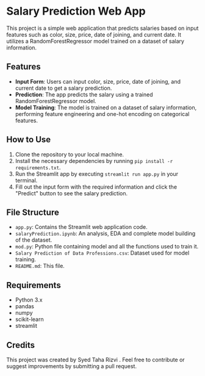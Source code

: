 # Salary Prediction Web App

This project is a simple web application that predicts salaries based on input features such as color, size, price, date of joining, and current date. It utilizes a RandomForestRegressor model trained on a dataset of salary information.

## Features

- **Input Form**: Users can input color, size, price, date of joining, and current date to get a salary prediction.
- **Prediction**: The app predicts the salary using a trained RandomForestRegressor model.
- **Model Training**: The model is trained on a dataset of salary information, performing feature engineering and one-hot encoding on categorical features.

## How to Use

1. Clone the repository to your local machine.
2. Install the necessary dependencies by running `pip install -r requirements.txt`.
3. Run the Streamlit app by executing `streamlit run app.py` in your terminal.
4. Fill out the input form with the required information and click the "Predict" button to see the salary prediction.

## File Structure

- `app.py`: Contains the Streamlit web application code.
- `salaryPrediction.ipynb`: An analysis, EDA and complete model building of the dataset. 
- `mod.py`: Python file containing model and all the functions used to train it.
- `Salary Prediction of Data Professions.csv`: Dataset used for model training.
- `README.md`: This file.

## Requirements

- Python 3.x
- pandas
- numpy
- scikit-learn
- streamlit

## Credits

This project was created by Syed Taha Rizvi . Feel free to contribute or suggest improvements by submitting a pull request.
